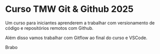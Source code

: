 # Curso TMW Git & Github 2025

Um curso para iniciantes aprenderem a trabalhar 
com versionamento de código e repositórios remotos
com Github.

Além disso vamos trabalhar com Gitflow ao final 
do curso e VSCode.

Brabo